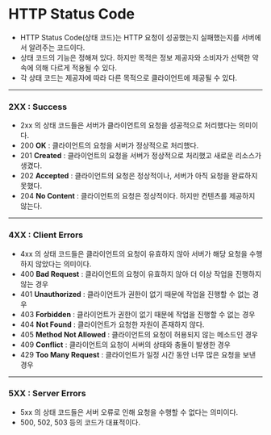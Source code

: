 # HTTP Status Code
- HTTP Status Code(상태 코드)는 HTTP 요청이 성공했는지 실패했는지를 서버에서 알려주는 코드이다.
- 상태 코드의 기능은 정해져 있다. 하지만 목적은 정보 제공자와 소비자가 선택한 약속에 의해 다르게 적용될 수 있다.
- 각 상태 코드는 제공자에 따라 다른 목적으로 클라이언트에 제공될 수 있다.

***
### 2XX : Success
- 2xx 의 상태 코드들은 서버가 클라이언트의 요청을 성공적으로 처리했다는 의미이다.
- 200 **OK** : 클라이언트의 요청을 서버가 정상적으로 처리했다.
- 201 **Created** : 클라이언트의 요청을 서버가 정상적으로 처리했고 새로운 리소스가 생겼다.
- 202 **Accepted** : 클라이언트의 요청은 정상적이나, 서버가 아직 요청을 완료하지 못했다.
- 204 **No Content** : 클라이언트의 요청은 정상적이다. 하지만 컨텐츠를 제공하지 않는다.
***
### 4XX : Client Errors
- 4xx 의 상태 코드들은 클라이언트의 요청이 유효하지 않아 서버가 해당 요청을 수행하지 않았다는 의미이다.
- 400 **Bad Request** : 클라이언트의 요청이 유효하지 않아 더 이상 작업을 진행하지 않는 경우
- 401 **Unauthorized** : 클라이언트가 권한이 없기 때문에 작업을 진행할 수 없는 경우
- 403 **Forbidden** : 클라이언트가 권한이 없기 때문에 작업을 진행할 수 없는 경우
- 404 **Not Found** : 클라이언트가 요청한 자원이 존재하지 않다.
- 405 **Method Not Allowed** : 클라이언트의 요청이 허용되지 않는 메소드인 경우
- 409 **Conflict** : 클라이언트의 요청이 서버의 상태와 충돌이 발생한 경우
- 429 **Too Many Request** : 클라이언트가 일정 시간 동안 너무 많은 요청을 보낸 경우
***
### 5XX : Server Errors
- 5xx 의 상태 코드들은 서버 오류로 인해 요청을 수행할 수 없다는 의미이다.
- 500, 502, 503 등의 코드가 대표적이다.
